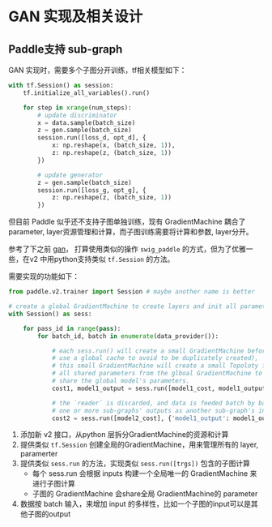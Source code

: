 # GAN 实现及相关设计

## Paddle支持 sub-graph

GAN 实现时，需要多个子图分开训练，tf相关模型如下：

```python
with tf.Session() as session:
    tf.initialize_all_variables().run()

    for step in xrange(num_steps):
        # update discriminator
        x = data.sample(batch_size)
        z = gen.sample(batch_size)
        session.run([loss_d, opt_d], {
            x: np.reshape(x, (batch_size, 1)),
            z: np.reshape(z, (batch_size, 1))
        })

        # update generator
        z = gen.sample(batch_size)
        session.run([loss_g, opt_g], {
            z: np.reshape(z, (batch_size, 1))
        })
```

但目前 Paddle 似乎还不支持子图单独训练，现有 GradientMachine 耦合了parameter, layer资源管理和计算，而子图训练需要将计算和参数, layer分开。

参考了下之前 [gan](https://github.com/PaddlePaddle/Paddle/blob/068bfbb817611c856acd8c535de2b33a6126786c/demo/gan/gan_trainer.py)，
打算使用类似的操作 `swig_paddle` 的方式，但为了优雅一些，在v2 中用python支持类似 `tf.Session` 的方法。

需要实现的功能如下：

```python
from paddle.v2.trainer import Session # maybe another name is better

# create a global GradientMachine to create layers and init all parameters
with Session() as sess:

    for pass_id in range(pass):
        for batch_id, batch in enumerate(data_provider()):

            # each sess.run() will create a small GradientMachine before the first time exectuation(may
            # use a global cache to avoid to be duplicately created),
            # this small GradientMachine will create a small Topoloty for the sub-graph, and copy
            # all shared parameters from the glboal GradientMachine to ensure all the sub-graphs
            # share the global model's parameters.
            cost1, model1_output = sess.run([model1_cost, model1_output], {'data1': batch[0]})

            # the `reader` is discarded, and data is feeded batch by batch so that we can provide
            # one or more sub-graphs' outputs as another sub-graph's inputs.
            cost2 = sess.run([model2_cost], {'model1_output': model1_output})
```

1. 添加新 v2 接口，从python 层拆分GradientMachine的资源和计算
  1. 提供类似 `tf.Session` 创建全局的GradientMachine，用来管理所有的 layer, paramerter
  2. 提供类似 `sess.run` 的方法，实现类似  `sess.run([trgs])` 包含的子图计算
     - 每个 sess.run 会根据 inputs 构建一个全局唯一的 GradientMachine 来进行子图计算
     - 子图的 GradientMachine 会share全局 GradientMachine的 parameter
  3. 数据按 batch 输入，来增加 input 的多样性，比如一个子图的input可以是其他子图的output
